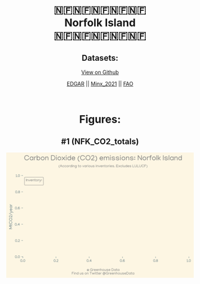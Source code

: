 
<center>
<h1 align="center">
🇳🇫🇳🇫🇳🇫🇳🇫🇳🇫
<br>
Norfolk Island
<br>
🇳🇫🇳🇫🇳🇫🇳🇫🇳🇫
</h1>
<h2>Datasets:</h2>
<p><a href="https://github.com/dquintani/GreenhouseData/tree/master/country_data/NFK_Norfolk Island/data">View on Github</a>
<br></p><p><a href="data/NFK_EDGAR.csv">EDGAR</a> || <a href="data/NFK_Minx_2021.csv">Minx_2021</a> || <a href="data/NFK_FAO.csv">FAO</a></p><p><br></p>
<h1>Figures:</h1><h2>#1 (NFK_CO2_totals)</h2>
<p><img alt="" src="figures/NFK_CO2_totals.png" /></p>